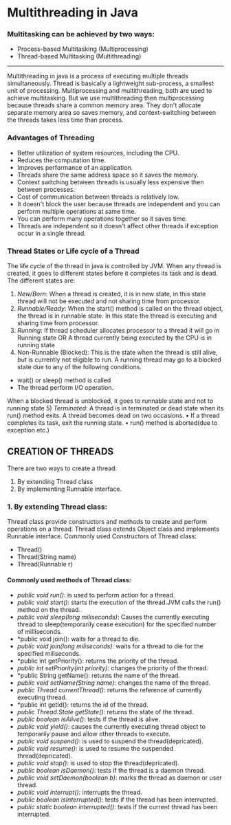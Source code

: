 # Multithreading in Java
### Multitasking can be achieved by two ways:
* Process-based Multitasking (Multiprocessing)
* Thread-based Multitasking (Multithreading)
--------------------------------------------------------------------------------------
Multithreading in java is a process of executing multiple threads simultaneously.
Thread is basically a lightweight sub-process, a smallest unit of processing.
Multiprocessing and multithreading, both are used to achieve multitasking.
But we use multithreading then multiprocessing because threads share a common
memory area. They don't allocate separate memory area so saves memory, and
context-switching between the threads takes less time than process. 
### Advantages of Threading
* Better utilization of system resources, including the CPU.
* Reduces the computation time.
* Improves performance of an application.
* Threads share the same address space so it saves the memory.
* Context switching between threads is usually less expensive then between processes.
* Cost of communication between threads is relatively low.
* It doesn't block the user because threads are independent and you can perform multiple operations at same time.
*  You can perform many operations together so it saves time.
* Threads are independent so it doesn't affect other threads if exception occur in a single thread.
### Thread States or Life cycle of a Thread
The life cycle of the thread in java is controlled by JVM. When any thread is created,
it goes to different states before it completes its task and is dead. The different states
are:
1) *New/Born*: When a thread is created, it is in new state, in this state thread will
not be executed and not sharing time from processor.
2) *Runnable/Ready*: When the start() method is called on the thread object, the
thread is in runnable state. In this state the thread is executing and sharing time from
processor.
3) *Running*: If thread scheduler allocates processor to a thread it will go in Running
state OR A thread currently being executed by the CPU is in running state
4) Non-Runnable (Blocked): This is the state when the thread is still alive, but is
currently not eligible to run. A running thread may go to a blocked state due to any
of the following conditions.
* wait() or sleep() method is called
* The thread perform I/O operation.

When a blocked thread is unblocked, it goes to runnable state and not to running state
5) *Terminated*: A thread is in terminated or dead state when its run() method exits.
A thread becomes dead on two occasions.
• If a thread completes its task, exit the running state.
• run() method is aborted(due to exception etc.)
## CREATION OF THREADS
There are two ways to create a thread:
1. By extending Thread class
2. By implementing Runnable interface.
### 1. By extending Thread class:
Thread class provide constructors and methods to create and perform operations on
a thread. Thread class extends Object class and implements Runnable interface.
Commonly used Constructors of Thread class:
*  Thread()
* Thread(String name)
* Thread(Runnable r)
#### Commonly used methods of Thread class:
* *public void run()*: is used to perform action for a thread.
* *public void start()*: starts the execution of the thread.JVM calls the run() method on the thread.
* *public void sleep(long miliseconds)*: Causes the currently executing thread to sleep(temporarily cease execution) for the specified number of milliseconds.
* *public void join(): waits for a thread to die.
* *public void join(long miliseconds)*: waits for a thread to die for the specified miliseconds.
* *public int getPriority(): returns the priority of the thread.
* *public int setPriority(int priority)*: changes the priority of the thread.
* *public String getName(): returns the name of the thread.
* *public void setName(String name)*: changes the name of the thread.
* *public Thread currentThread()*: returns the reference of currently executing thread.
* *public int getId(): returns the id of the thread.
* *public Thread.State getState()*: returns the state of the thread.
* *public boolean isAlive()*: tests if the thread is alive.
* *public void yield()*: causes the currently executing thread object to temporarily pause and allow other threads to execute.
* *public void suspend()*: is used to suspend the thread(depricated).
* *public void resume()*: is used to resume the suspended thread(depricated).
* *public void stop()*: is used to stop the thread(depricated).
* *public boolean isDaemon()*: tests if the thread is a daemon thread.
* *public void setDaemon(boolean b)*: marks the thread as daemon or user thread.
* *public void interrupt()*: interrupts the thread.
* *public boolean isInterrupted()*: tests if the thread has been interrupted.
* *public static boolean interrupted()*: tests if the current thread has been interrupted.
